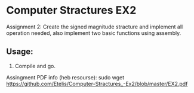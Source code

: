 # Computer Stractures EX2
Assignment 2: Create the signed magnitude stracture and implement all operation needed, also implement two basic functions using assembly.

## Usage:
1. Compile and go.


Assingment PDF info (heb resourse):
sudo wget https://github.com/Etelis/Computer-Stractures_-Ex2/blob/master/EX2.pdf
